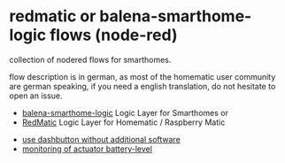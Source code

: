# redmatic or balena-smarthome-logic flows (node-red)
collection of nodered flows for smarthomes.


flow description is in german, as most of the homematic user community are german speaking, if you need a english translation, do not hesitate to open an issue.
- [balena-smarthome-logic](https://github.com/holgerimbery/balena-smarthome-logic) Logic Layer for Smarthomes or
- [RedMatic](https://github.com/rdmtc/RedMatic) Logic Layer for Homematic / Raspberry Matic

* [use dashbutton without additional software ](https://github.com/holgerimbery/redmatic_flows/blob/master/dashbutton_auswerten/README.md) 
* [monitoring of actuator battery-level ](https://github.com/holgerimbery/redmatic_flows/blob/master/battery_monitoring/README.md)
